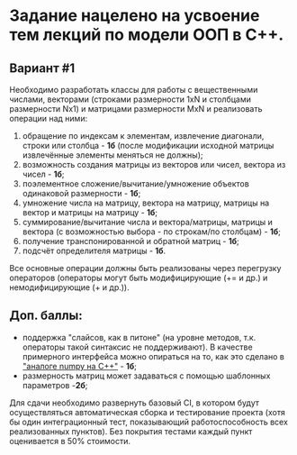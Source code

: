 # Задание нацелено на усвоение тем лекций по модели ООП в C++.
 
## Вариант #1
	
Необходимо разработать классы для работы с вещественными числами, векторами (строками размерности 1xN и столбцами размерности Nx1) и матрицами размерности MxN и реализовать операции над ними:
	
1. обращение по индексам к элементам, извлечение диагонали, строки или столбца - **1б** (после модификации исходной матрицы извлечённые элементы меняться не должны);
2. возможность создания матрицы из векторов или чисел, вектора из чисел - **1б**;
3. поэлементное сложение/вычитание/умножение объектов одинаковой размерности - **1б**;
4. умножение числа на матрицу, вектора на матрицу, матрицы на вектор и матрицы на матрицу - **1б**;
5. суммирование/вычитание числа и вектора/матрицы, матрицы и вектора (с возможностью выбора - по строкам/по столбцам) - **1б**;
6. получение транспонированной и обратной матриц - **1б**;
7. подсчёт определителя матрицы - **1б**.

Все основные операции должны быть реализованы через перегрузку операторов (операторы могут быть модифицирующие (+= и др.) и немодифицирующие (+ и др.)).

## Доп. баллы:
- поддержка "слайсов, как в питоне" (на уровне методов, т.к. операторы такой синтаксис не поддерживают). В качестве примерного интерфейса можно опираться на то, как это сделано в ["aналоге numpy на C++"](https://github.com/dpilger26/NumCpp) - **1б**;
- размерность матриц может задаваться с помощью шаблонных параметров -**2б**;

Для сдачи необходимо развернуть базовый CI, в котором будут осуществляться автоматическая сборка и тестирование проекта (хотя бы один интеграционный тест, показывающий работоспособность всех реализованных пунктов). Без покрытия тестами каждый пункт оценивается в 50% стоимости. 
